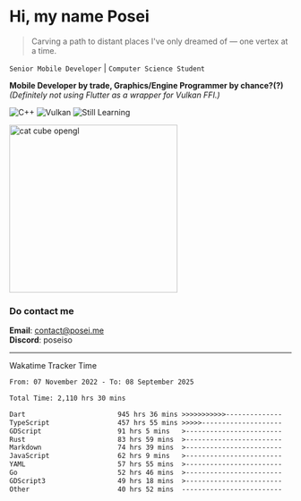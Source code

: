 # Hi, my name Posei

> Carving a path to distant places I've only dreamed of — one vertex at a time.

`Senior Mobile Developer` | `Computer Science Student`  

**Mobile Developer by trade, Graphics/Engine Programmer by chance?(?)**  
_(Definitely not using Flutter as a wrapper for Vulkan FFI.)_

![C++](https://img.shields.io/badge/C++-00599C?style=flat&logo=c%2B%2B&logoColor=white)
![Vulkan](https://img.shields.io/badge/Vulkan-AC162C?style=flat&logo=vulkan&logoColor=white)
![Still Learning](https://img.shields.io/badge/Still%20Learning-FFCC00?style=flat&logoColor=white)

  <img src="https://github.com/user-attachments/assets/54c92bc8-af3e-4bf1-b442-e889f1c01633" width="300" alt="cat cube opengl" />

### Do contact me

**Email**: [contact@posei.me](mailto:contact@posei.me)  
**Discord**: poseiso

---

Wakatime Tracker Time

<!--START_SECTION:waka-->

```txt
From: 07 November 2022 - To: 08 September 2025

Total Time: 2,110 hrs 30 mins

Dart                       945 hrs 36 mins >>>>>>>>>>>--------------   44.81 %
TypeScript                 457 hrs 55 mins >>>>>--------------------   21.70 %
GDScript                   91 hrs 5 mins   >------------------------   04.32 %
Rust                       83 hrs 59 mins  >------------------------   03.98 %
Markdown                   74 hrs 39 mins  >------------------------   03.54 %
JavaScript                 62 hrs 9 mins   >------------------------   02.95 %
YAML                       57 hrs 55 mins  >------------------------   02.75 %
Go                         52 hrs 46 mins  >------------------------   02.50 %
GDScript3                  49 hrs 18 mins  >------------------------   02.34 %
Other                      40 hrs 52 mins  -------------------------   01.94 %
```

<!--END_SECTION:waka-->
